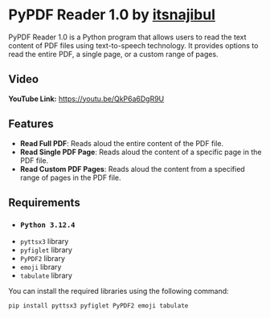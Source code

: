 # PyPDF Reader 1.0 by [itsnajibul](https://github.com/itsnajibul)


PyPDF Reader 1.0 is a Python program that allows users to read the text content of PDF files using text-to-speech technology. It provides options to read the entire PDF, a single page, or a custom range of pages.  

## Video
**YouTube Link:** https://youtu.be/QkP6a6DgR9U

## Features

- **Read Full PDF**: Reads aloud the entire content of the PDF file.
- **Read Single PDF Page**: Reads aloud the content of a specific page in the PDF file.
- **Read Custom PDF Pages**: Reads aloud the content from a specified range of pages in the PDF file.

## Requirements

- ### `Python 3.12.4`
- `pyttsx3` library
- `pyfiglet` library
- `PyPDF2` library
- `emoji` library
- `tabulate` library

You can install the required libraries using the following command:
```bash
pip install pyttsx3 pyfiglet PyPDF2 emoji tabulate

